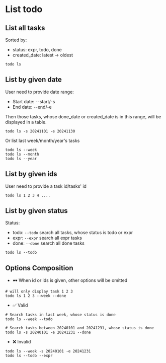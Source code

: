 # List todo

## List all tasks

Sorted by:

- status: expr, todo, done
- created_date: latest -> oldest

```shell
todo ls
```

## List by given date

User need to provide date range:

- Start date: --start/-s
- End date: --end/-e

Then those tasks, whose done_date or created_date is in this range, will be displayed in a table.

```shell
todo ls -s 20241101 -e 20241130
```

Or list last week/month/year's tasks

```
todo ls --week
todo ls --month
todo ls --year
```


## List by given ids

User need to provide a task id/tasks' id

```shell
todo ls 1 2 3 4 ....
```

## List by given status

Status:

- todo: `--todo` search all tasks, whose status is todo or expr
- expr: `--expr` search all expr tasks
- done: `--done` search all done tasks


```
todo ls --todo
```

## Options Composition

- 🕶 When id or ids is given, other options will be omitted

```shell
# will only display task 1 2 3
todo ls 1 2 3 --week --done
```

- ✅ Valid

```shell
# Search tasks in last week, whose status is done
todo ls --week --todo

# Search tasks between 20240101 and 20241231, whose status is done
todo ls -s 20240101 -e 20241231 --done
```

- ❌ Invalid

```shell
todo ls --week -s 20240101 -e 20241231
todo ls --todo --expr
```